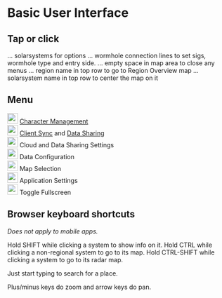 # Basic User Interface

## Tap or click
... solarsystems for options
... wormhole connection lines to set sigs, wormhole type and entry side.
... empty space in map area to close any menus
... region name in top row to go to Region Overview map
... solarsystem name in top row to center the map on it

## Menu
<img src="https://raw.githubusercontent.com/Risingson/eedocs/master/docs/images/User-100_26_100_off.png" width="24" height="24" > [Character Management](https://eveeye.readthedocs.io/en/latest/sync/character-management/)<br>
<img src="https://raw.githubusercontent.com/Risingson/eedocs/master/docs/images/Marker-100_off.png" width="24" height="24" > [Client Sync](https://eveeye.readthedocs.io/en/latest/sync/client-synchronisation/) and [Data Sharing](https://eveeye.readthedocs.io/en/latest/sharing/data-sharing/)<br>
<img src="https://raw.githubusercontent.com/Risingson/eedocs/master/docs/images/Share-100_off.png" width="24" height="24" > Cloud and Data Sharing Settings<br>
<img src="https://raw.githubusercontent.com/Risingson/eedocs/master/docs/images/Node-100_off.png" width="24" height="24" > Data Configuration<br>
<img src="https://raw.githubusercontent.com/Risingson/eedocs/master/docs/images/Map-100_off.png" width="24" height="24" style="opacity:0.8;"> Map Selection<br>
<img src="https://raw.githubusercontent.com/Risingson/eedocs/master/docs/images/Settings-100_off.png" width="24" height="24" > Application Settings<br>
<img src="https://raw.githubusercontent.com/Risingson/eedocs/master/docs/images/Fullscreen-100_off.png" width="24" height="24" style="opacity:0.8;"> Toggle Fullscreen<br>

## Browser keyboard shortcuts
*Does not apply to mobile apps.* 

Hold SHIFT while clicking a system to show info on it.
Hold CTRL while clicking a non-regional system to go to its map.
Hold CTRL-SHIFT while clicking a system to go to its radar map.

Just start typing to search for a place.

Plus/minus keys do zoom and arrow keys do pan.



<!--stackedit_data:
eyJoaXN0b3J5IjpbLTMwMzU4MDQ5MCwyMzU0MjA0NDUsLTMyND
c5ODU0OCwtMjg1OTg0MDYzXX0=
-->